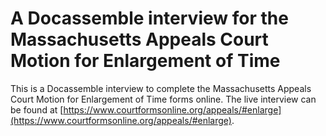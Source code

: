 # A Docassemble interview for the Massachusetts Appeals Court Motion for Enlargement of Time

This is a Docassemble interview to complete the Massachusetts Appeals Court Motion for Enlargement of Time forms online. The live interview can be found at [https://www.courtformsonline.org/appeals/#enlarge](https://www.courtformsonline.org/appeals/#enlarge).
